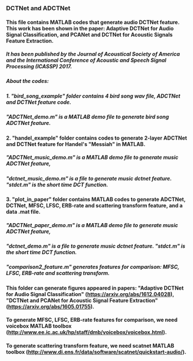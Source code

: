 ### DCTNet and ADCTNet
#### This file contains MATLAB codes that generate audio DCTNet feature. This work has been shown in the paper: Adaptive DCTNet for Audio Signal Classification, and PCANet and DCTNet for Acoustic Signals Feature Extraction.
##### It has been published by the Journal of Acoustical Society of America and the International Conference of Acoustic and Speech Signal Processing (ICASSP) 2017.

##### About the codes:
##### 1. "bird_song_example" folder contains 4 bird song wav file, ADCTNet and DCTNet feature code. 
##### "ADCTNet_demo.m" is a MATLAB demo file to generate bird song ADCTNet feature.
#### 2. "handel_example" folder contains codes to generate 2-layer ADCTNet and DCTNet feature for Handel's "Messiah" in MATLAB.
##### "ADCTNet_music_demo.m" is a MATLAB demo file to generate music ADCTNet feature, 
##### "dctnet_music_demo.m" is a file to generate music dctnet feature. "stdct.m" is the short time DCT function.
#### 3. "plot_in_paper" folder contains MATLAB codes to generate ADCTNet, DCTNet, MFSC, LFSC, ERB-rate and scattering transform feature, and a data .mat file. 
##### "ADCTNet_paper_demo.m" is a MATLAB demo file to generate music ADCTNet feature,
##### "dctnet_demo.m" is a file to generate music dctnet feature. "stdct.m" is the short time DCT function.
##### "comparison2_feature.m" generates features for comparison: MFSC, LFSC, ERB-rate and scattering transform.
#### This folder can generate figures appeared in papers: "Adaptive DCTNet for Audio Signal Classification" (https://arxiv.org/abs/1612.04028), "DCTNet and PCANet for Acoustic Signal Feature Extraction" (https://arxiv.org/abs/1605.01755).
#### To generate MFSC, LFSC, ERB-rate features for comparison, we need voicebox MATLAB toolbox (http://www.ee.ic.ac.uk/hp/staff/dmb/voicebox/voicebox.html). 
#### To generate scattering transform feature, we need scatnet MATLAB toolbox (http://www.di.ens.fr/data/software/scatnet/quickstart-audio/). 
